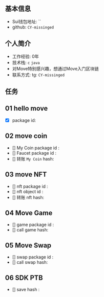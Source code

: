 ## 基本信息
- Sui钱包地址: ``
- github: `CY-missinged`

## 个人简介
- 工作经验: 0年
- 技术栈: `c` `java`
- 对Move特别感兴趣，想通过Move入门区块链
- 联系方式: tg: `CY-missinged` 

## 任务

##   01 hello move  
- [x] package id: 

##   02 move coin
- [] My Coin package id : 
- [] Faucet package id : 
- [] 转账 `My Coin` hash:

##   03 move NFT
- [] nft package id :
- [] nft object id : 
- [] 转账 nft  hash:

##   04 Move Game
- [] game package id :
- [] call game hash:

##   05 Move Swap
- [] swap package id :
- [] call swap hash:

##   06 SDK PTB
- [] save hash :

